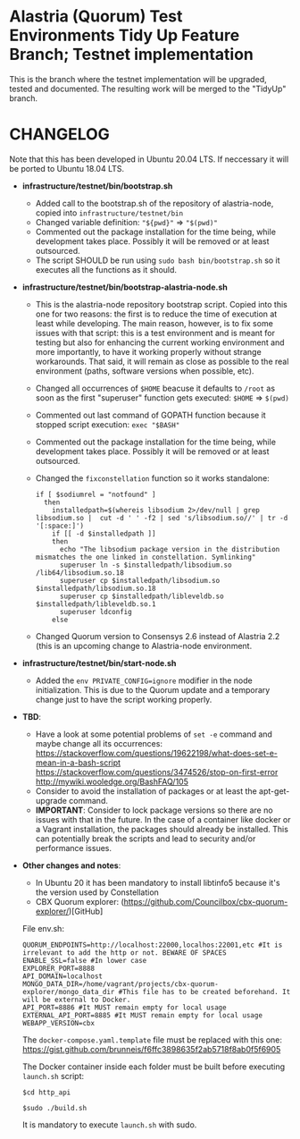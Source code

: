 # Alastria (Quorum) Test Environments Tidy Up Feature Branch; Testnet implementation

This is the branch where the testnet implementation will be upgraded, tested and documented. The resulting work will be merged to the "TidyUp" branch.

# CHANGELOG

Note that this has been developed in Ubuntu 20.04 LTS. If neccessary it will be ported to Ubuntu 18.04 LTS.

- **infrastructure/testnet/bin/bootstrap.sh**

  - Added call to the bootstrap.sh of the repository of alastria-node, copied into `infrastructure/testnet/bin`
  - Changed variable definition: `"${pwd}"` => `"$(pwd)"`
  - Commented out the package installation for the time being, while development takes place. Possibly it will be removed or at least outsourced.
  - The script SHOULD be run using `sudo bash bin/bootstrap.sh` so it executes all the functions as it should.

- **infrastructure/testnet/bin/bootstrap-alastria-node.sh**

  - This is the alastria-node repository bootstrap script. Copied into this one for two reasons: the first is to reduce the time of execution at least while developing. The main reason, however, is to fix some issues with that script: this is a test environment and is meant for testing but also for enhancing the current working environment and more importantly, to have it working properly without strange workarounds. That said, it will remain as close as possible to the real environment (paths, software versions when possible, etc).
  - Changed all occurrences of `$HOME` beacuse it defaults to `/root` as soon as the first "superuser" function gets executed: `$HOME` => `$(pwd)`
  - Commented out last command of GOPATH function because it stopped script execution: `exec "$BASH"`
  - Commented out the package installation for the time being, while development takes place. Possibly it will be removed or at least outsourced.
  - Changed the `fixconstellation` function so it works standalone:

    ```
    if [ $sodiumrel = "notfound" ]
      then
        installedpath=$(whereis libsodium 2>/dev/null | grep libsodium.so |  cut -d ' ' -f2 | sed 's/libsodium.so//' | tr -d '[:space:]')
        if [[ -d $installedpath ]]
        then
          echo "The libsodium package version in the distribution mismatches the one linked in constellation. Symlinking"
          superuser ln -s $installedpath/libsodium.so /lib64/libsodium.so.18
          superuser cp $installedpath/libsodium.so $installedpath/libsodium.so.18
          superuser cp $installedpath/libleveldb.so $installedpath/libleveldb.so.1
          superuser ldconfig
        else
    ```

  - Changed Quorum version to Consensys 2.6 instead of Alastria 2.2 (this is an upcoming change to Alastria-node environment.

- **infrastructure/testnet/bin/start-node.sh**

  - Added the `env PRIVATE_CONFIG=ignore` modifier in the node initialization. This is due to the Quorum update and a temporary change just to have the script working properly.

- **TBD**:

  - Have a look at some potential problems of `set -e` command and maybe change all its occurrences:
    https://stackoverflow.com/questions/19622198/what-does-set-e-mean-in-a-bash-script
    https://stackoverflow.com/questions/3474526/stop-on-first-error
    http://mywiki.wooledge.org/BashFAQ/105
  - Consider to avoid the installation of packages or at least the apt-get-upgrade command.
  - **IMPORTANT**: Consider to lock package versions so there are no issues with that in the future. In the case of a container like docker or a Vagrant installation, the packages should already be installed. This can potentially break the scripts and lead to security and/or performance issues.

- **Other changes and notes**:

  - In Ubuntu 20 it has been mandatory to install libtinfo5 because it's the version used by Constellation
  - CBX Quorum explorer: (https://github.com/Councilbox/cbx-quorum-explorer/)[GitHub]

  File env.sh:

  ```
  QUORUM_ENDPOINTS=http://localhost:22000,localhos:22001,etc #It is irrelevant to add the http or not. BEWARE OF SPACES
  ENABLE_SSL=false #In lower case
  EXPLORER_PORT=8888
  API_DOMAIN=localhost
  MONGO_DATA_DIR=/home/vagrant/projects/cbx-quorum-explorer/mongo_data_dir #This file has to be created beforehand. It will be external to Docker.
  API_PORT=8886 #It MUST remain empty for local usage
  EXTERNAL_API_PORT=8885 #It MUST remain empty for local usage
  WEBAPP_VERSION=cbx
  ```

  The `docker-compose.yaml.template` file must be replaced with this one: https://gist.github.com/brunneis/f6ffc3898635f2ab5718f8ab0f5f6905

  The Docker container inside each folder must be built before executing `launch.sh` script:

  `$cd http_api`

  `$sudo ./build.sh`

  It is mandatory to execute `launch.sh` with sudo.
